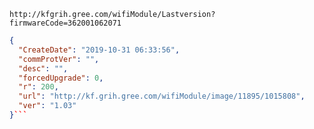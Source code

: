 `http://kfgrih.gree.com/wifiModule/Lastversion?firmwareCode=362001062071`

```json
{
  "CreateDate": "2019-10-31 06:33:56",
  "commProtVer": "",
  "desc": "",
  "forcedUpgrade": 0,
  "r": 200,
  "url": "http://kf.grih.gree.com/wifiModule/image/11895/1015808",
  "ver": "1.03"
}```